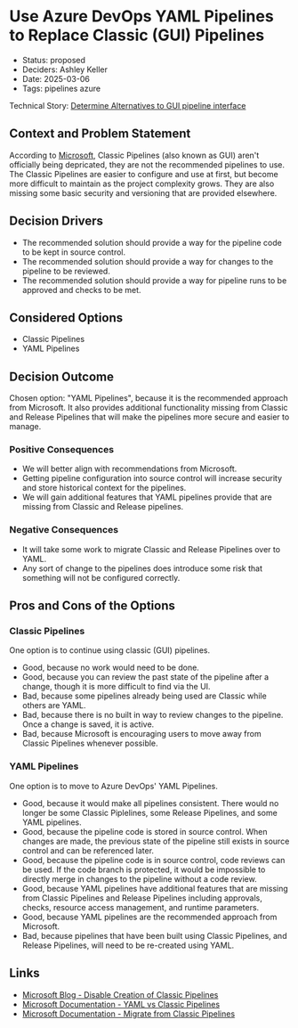 # Use Azure DevOps YAML Pipelines to Replace Classic (GUI) Pipelines

- Status: proposed
- Deciders: Ashley Keller
- Date: 2025-03-06
- Tags: pipelines azure

Technical Story: [Determine Alternatives to GUI pipeline interface](https://qodexsolutions.atlassian.net/browse/HRE-316)

## Context and Problem Statement

According to [Microsoft](https://devblogs.microsoft.com/devops/disable-creation-of-classic-pipelines/), Classic Pipelines (also known as GUI) aren't officially being depricated, they are not the recommended pipelines to use. The Classic Pipelines are easier to configure and use at first, but become more difficult to maintain as the project complexity grows. They are also missing some basic security and versioning that are provided elsewhere.

## Decision Drivers

- The recommended solution should provide a way for the pipeline code to be kept in source control.
- The recommended solution should provide a way for changes to the pipeline to be reviewed.
- The recommended solution should provide a way for pipeline runs to be approved and checks to be met.

## Considered Options

- Classic Pipelines
- YAML Pipelines

## Decision Outcome

Chosen option: "YAML Pipelines", because it is the recommended approach from Microsoft. It also provides additional functionality missing from Classic and Release Pipelines that will make the pipelines more secure and easier to manage.

### Positive Consequences

- We will better align with recommendations from Microsoft.
- Getting pipeline configuration into source control will increase security and store historical context for the pipelines.
- We will gain additional features that YAML pipelines provide that are missing from Classic and Release pipelines.

### Negative Consequences

- It will take some work to migrate Classic and Release Pipelines over to YAML.
- Any sort of change to the pipelines does introduce some risk that something will not be configured correctly.

## Pros and Cons of the Options

### Classic Pipelines

One option is to continue using classic (GUI) pipelines.

- Good, because no work would need to be done.
- Good, because you can review the past state of the pipeline after a change, though it is more difficult to find via the UI.
- Bad, because some pipelines already being used are Classic while others are YAML.
- Bad, because there is no built in way to review changes to the pipeline. Once a change is saved, it is active.
- Bad, because Microsoft is encouraging users to move away from Classic Pipelines whenever possible.

### YAML Pipelines

One option is to move to Azure DevOps' YAML Pipelines.

- Good, because it would make all pipelines consistent. There would no longer be some Classic Piplelines, some Release Pipelines, and some YAML pipelines.
- Good, because the pipeline code is stored in source control. When changes are made, the previous state of the pipeline still exists in source control and can be referenced later.
- Good, because the pipeline code is in source control, code reviews can be used. If the code branch is protected, it would be impossible to directly merge in changes to the pipeline without a code review.
- Good, because YAML pipelines have additional features that are missing from Classic Pipelines and Release Pipelines including approvals, checks, resource access management, and runtime parameters.
- Good, because YAML pipelines are the recommended approach from Microsoft.
- Bad, because pipelines that have been built using Classic Pipelines, and Release Pipelines, will need to be re-created using YAML.

## Links

- [Microsoft Blog - Disable Creation of Classic Pipelines](https://devblogs.microsoft.com/devops/disable-creation-of-classic-pipelines/)
- [Microsoft Documentation - YAML vs Classic Pipelines](https://learn.microsoft.com/en-us/azure/devops/pipelines/get-started/pipelines-get-started?view=azure-devops)
- [Microsoft Documentation - Migrate from Classic Pipelines](https://learn.microsoft.com/en-us/azure/devops/pipelines/release/from-classic-pipelines?view=azure-devops)